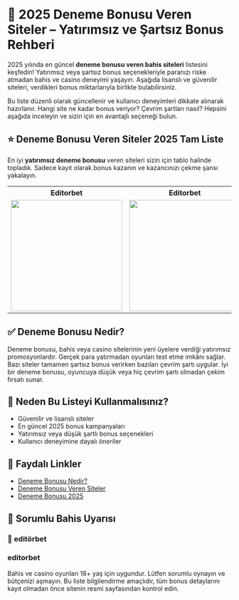 <h1>🎰 2025 Deneme Bonusu Veren Siteler – Yatırımsız ve Şartsız Bonus Rehberi</h1>

<p>
2025 yılında en güncel <strong>deneme bonusu veren bahis siteleri</strong> listesini keşfedin! Yatırımsız veya şartsız bonus seçenekleriyle paranızı riske atmadan bahis ve casino deneyimi yaşayın. Aşağıda lisanslı ve güvenilir siteleri, verdikleri bonus miktarlarıyla birlikte bulabilirsiniz.
</p>

<p>
Bu liste düzenli olarak güncellenir ve kullanıcı deneyimleri dikkate alınarak hazırlanır. Hangi site ne kadar bonus veriyor? Çevrim şartları nasıl? Hepsini aşağıda inceleyin ve sizin için en avantajlı seçeneği bulun.
</p>

<h2>⭐ Deneme Bonusu Veren Siteler 2025 Tam Liste</h2>

<p>
En iyi <strong>yatırımsız deneme bonusu</strong> veren siteleri sizin için tablo halinde topladık. Sadece kayıt olarak bonus kazanın ve kazancınızı çekme şansı yakalayın.
</p>

<!-- 1. SATIR -->
<table>
  <tr>
    <th>Editorbet</th>
    <th>Editorbet</th>
    <th>Editorbet</th>
  </tr>
  <tr>
    <td><a href="https://edtbt.ink/qBMu2b" target="_blank"><img src="https://resmim.net/cdn/2025/06/29/TITZeo.gif" width="250" /></a></td>
    <td><a href="https://edtbt.ink/qBMu2b" target="_blank"><img src="https://resmim.net/cdn/2025/06/29/TITDgK.gif" width="250" /></a></td>
    <td><a href="https://edtbt.ink/qBMu2b" target="_blank"><img src="https://resmim.net/cdn/2025/06/29/TITTFQ.gif" width="250" /></a></td>
  </tr>
 
</table>

<h2>✅ Deneme Bonusu Nedir?</h2>
<p>
Deneme bonusu, bahis veya casino sitelerinin yeni üyelere verdiği yatırımsız promosyonlardır. Gerçek para yatırmadan oyunları test etme imkânı sağlar. Bazı siteler tamamen şartsız bonus verirken bazıları çevrim şartı uygular. İyi bir deneme bonusu, oyuncuya düşük veya hiç çevrim şartı olmadan çekim fırsatı sunar.
</p>

<h2>📌 Neden Bu Listeyi Kullanmalısınız?</h2>
<ul>
  <li>Güvenilir ve lisanslı siteler</li>
  <li>En güncel 2025 bonus kampanyaları</li>
  <li>Yatırımsız veya düşük şartlı bonus seçenekleri</li>
  <li>Kullanıcı deneyimine dayalı öneriler</li>
</ul>

<h2>🔗 Faydalı Linkler</h2>
<ul>
  <li><a href="#">Deneme Bonusu Nedir?</a></li>
  <li><a href="#">Deneme Bonusu Veren Siteler</a></li>
  <li><a href="#">Deneme Bonusu 2025</a></li>
</ul>

<h2>📣 Sorumlu Bahis Uyarısı</h2>
<h3>📣 editörbet</h3>
<h3> editorbet</h3>
<p>
Bahis ve casino oyunları 18+ yaş için uygundur. Lütfen sorumlu oynayın ve bütçenizi aşmayın. Bu liste bilgilendirme amaçlıdır, tüm bonus detaylarını kayıt olmadan önce sitenin resmi sayfasından kontrol edin.
</p>
